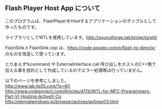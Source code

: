 Flash Player Host App について
------------------------------

このプログラムは、FlashPlayerをHostするアプリケーションのサンプルとして作ったものです。

ライブラリとしてWTLを使用しています。http://sourceforge.net/projects/wtl/

FlashSink.h FlashSink.cpp は、https://code.google.com/p/flash-to-directx/ のものを改造して使っています。

とりあえずfscommand や ExternalInterface.call 呼び出しをホストのC++側で拾える事を目的として作成しているのでエラー処理等は行っていません。

以下のページを参考にしました。  
http://www.lab.its55.com/?p=60  
http://www.codeproject.com/Articles/4174/WTL-for-MFC-Programmers-Part-VI-Hosting-ActiveX-Co  
http://eternalwindows.jp/browser/activex/activex03.html  
